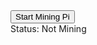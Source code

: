 <!DOCTYPE html>
<html>
<head>
  <title>Minepi Demo</title>
  <script src="https://sdk.minepi.com/pi-sdk.js"></script>
</head>
<body>
  <button id="start-mining">Start Mining Pi</button>
  <div id="status">Status: Not Mining</div>
  <script>
    document.getElementById('start-mining').addEventListener('click', () => {
      const statusDiv = document.getElementById('status');
      try {
        Pi.startMining();
        statusDiv.textContent = "Status: Mining...";
      } catch (error) {
        console.error("Error starting mining:", error);
        statusDiv.textContent = "Status: Error Starting Mining";
      }
    });
  </script>
</body>
</html>
